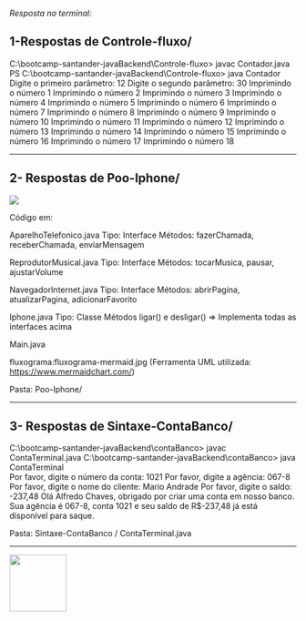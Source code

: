 *Resposta no terminal:*

## 1-Respostas de Controle-fluxo/

C:\bootcamp-santander-javaBackend\Controle-fluxo> javac Contador.java
PS C:\bootcamp-santander-javaBackend\Controle-fluxo> java Contador
Digite o primeiro parâmetro:
12
Digite o segundo parâmetro:
30
Imprimindo o número 1
Imprimindo o número 2
Imprimindo o número 3
Imprimindo o número 4
Imprimindo o número 5
Imprimindo o número 6
Imprimindo o número 7
Imprimindo o número 8
Imprimindo o número 9
Imprimindo o número 10
Imprimindo o número 11
Imprimindo o número 12
Imprimindo o número 13
Imprimindo o número 14
Imprimindo o número 15
Imprimindo o número 16
Imprimindo o número 17
Imprimindo o número 18

---------------------

## 2- Respostas de Poo-Iphone/


<img src="fluxograma-mermaid.jpg">

Código em:

AparelhoTelefonico.java
	Tipo: Interface
	Métodos: fazerChamada, receberChamada, enviarMensagem

ReprodutorMusical.java
	Tipo: Interface
	Métodos: tocarMusica, pausar, ajustarVolume

NavegadorInternet.java
	Tipo: Interface
	Métodos: abrirPagina, atualizarPagina, adicionarFavorito

Iphone.java
	Tipo: Classe
	Métodos ligar() e desligar()
	=> Implementa todas as interfaces acima

Main.java


fluxograma:fluxograma-mermaid.jpg (Ferramenta UML utilizada: https://www.mermaidchart.com/)

Pasta: Poo-Iphone/

-------------------------------

## 3- Respostas de Sintaxe-ContaBanco/

C:\bootcamp-santander-javaBackend\contaBanco> javac ContaTerminal.java
C:\bootcamp-santander-javaBackend\contaBanco> java ContaTerminal      
Por favor, digite o número da conta:
1021
Por favor, digite a agência:
067-8
Por favor, digite o nome do cliente:
Mario Andrade
Por favor, digite o saldo:
-237,48
Olá Alfredo Chaves, obrigado por criar uma conta em nosso banco.
Sua agência é 067-8, conta 1021 e seu saldo de R$-237,48 já está disponível para saque.

Pasta: Sintaxe-ContaBanco / ContaTerminal.java

----------------------------

<img src="https://solmorcillo.com.br/imgs-public/logo_SM.png" width="100px" height="100px">